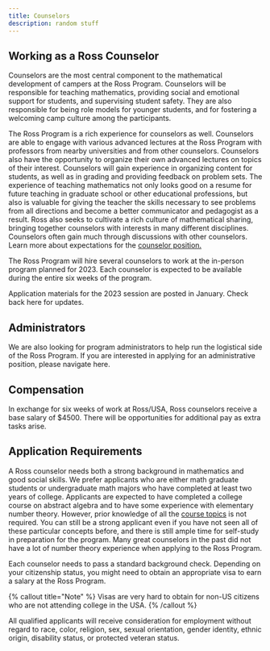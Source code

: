 ```yaml
---
title: Counselors
description: random stuff
---
```


## Working as a Ross Counselor

Counselors are the most central component to the mathematical development of campers at the Ross Program. Counselors will be responsible for teaching mathematics, providing social and emotional support for students, and supervising student safety. They are also responsible for being role models for younger students, and for fostering a welcoming camp culture among the participants.

The Ross Program is a rich experience for counselors as well. Counselors are able to engage with various advanced lectures at the Ross Program with professors from nearby universities and from other counselors. Counselors also have the opportunity to organize their own advanced lectures on topics of their interest. Counselors will gain experience in organizing content for students, as well as in grading and providing feedback on problem sets. The experience of teaching mathematics not only looks good on a resume for future teaching in graduate school or other educational professions, but also is valuable for giving the teacher the skills necessary to see problems from all directions and become a better communicator and pedagogist as a result. Ross also seeks to cultivate a rich culture of mathematical sharing, bringing together counselors with interests in many different disciplines. Counselors often gain much through discussions with other counselors. Learn more about expectations for the [counselor position.](/counselors/to-apply)

The Ross Program will hire several counselors to work at the in-person program planned for 2023. Each counselor is expected to be available during the entire six weeks of the program.

Application materials for the 2023 session are posted in January. Check back here for updates.

## Administrators

We are also looking for program administrators to help run the logistical side of the Ross Program. If you are interested in applying for an administrative position, please navigate here.

## Compensation

In exchange for six weeks of work at Ross/USA, Ross counselors receive a base salary of $4500. There will be opportunities for additional pay as extra tasks arise.

## Application Requirements

A Ross counselor needs both a strong background in mathematics and good social skills. We prefer applicants who are either math graduate students or undergraduate math majors who have completed at least two years of college. Applicants are expected to have completed a college course on abstract algebra and to have some experience with elementary number theory. However, prior knowledge of all the [course topics](/participants/math-topics) is not required. You can still be a strong applicant even if you have not seen all of these particular concepts before, and there is still ample time for self-study in preparation for the program. Many great counselors in the past did not have a lot of number theory experience when applying to the Ross Program.

Each counselor needs to pass a standard background check. Depending on your citizenship status, you might need to obtain an appropriate visa to earn a salary at the Ross Program.

{% callout title="Note" %}
Visas are very hard to obtain for non-US citizens who are not attending college in the USA.
{% /callout %}

All qualified applicants will receive consideration for employment without regard to race, color, religion, sex, sexual orientation, gender identity, ethnic origin, disability status, or protected veteran status.
